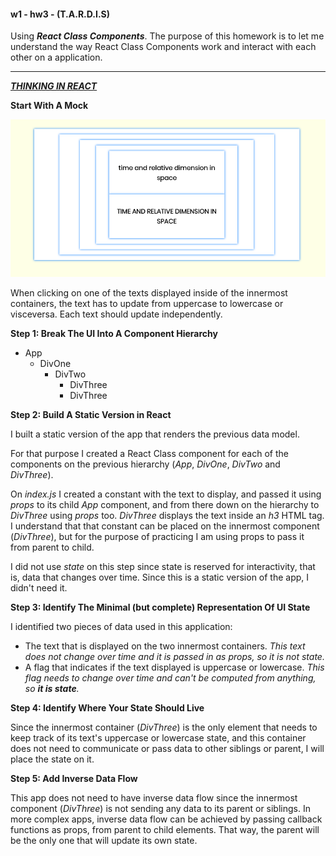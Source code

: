 #### w1 - hw3 - (T.A.R.D.I.S) ####
Using ***React Class Components***. 
The purpose of this homework is to let me understand the way React Class Components work and 
interact with each other on a application.

----
***[THINKING IN REACT](https://reactjs.org/docs/thinking-in-react.html)***

**Start With A Mock**

![W1-HW3 Final product](./w1-hw3-screenshot.png "W1-HW3 Final product")

When clicking on one of the texts displayed inside of the innermost containers, the text has to update from uppercase to lowercase or visceversa. Each text should update independently.

**Step 1: Break The UI Into A Component Hierarchy**
- App
  - DivOne
    - DivTwo
      - DivThree
      - DivThree

**Step 2: Build A Static Version in React**

I built a static version of the app that renders the previous data model.

For that purpose I created a React Class component for each of the components on the previous hierarchy (*App*, *DivOne*, *DivTwo* and *DivThree*).

On *index.js* I created a constant with the text to display, and passed it using *props* to its child *App* component, and from there down on the hierarchy to *DivThree* using *props* too. *DivThree* displays the text inside an *h3* HTML tag. I understand that that constant can be placed on the innermost component (*DivThree*),
but for the purpose of practicing I am using props to pass it from parent to child.

I did not use *state* on this step since state is reserved for interactivity, that is, data that changes over time. Since this is a static version of the app, I didn't need it.

**Step 3: Identify The Minimal (but complete) Representation Of UI State**

I identified two pieces of data used in this application:
- The text that is displayed on the two innermost containers. *This text does not change over time and it is passed in as props, so it is not state.*
- A flag that indicates if the text displayed is uppercase or lowercase. *This flag needs to change over time and can't be computed from anything, so **it is state**.*

**Step 4: Identify Where Your State Should Live**

Since the innermost container (*DivThree*) is the only element that needs to keep track of its text's uppercase 
or lowercase state, and this container does not need to communicate or pass data to other siblings or parent, 
I will place the state on it.

**Step 5: Add Inverse Data Flow**

This app does not need to have inverse data flow since the innermost component (*DivThree*) is not sending
any data to its parent or siblings. In more complex apps, inverse data flow can be achieved by passing callback functions as props, from parent to child elements. That way, the parent will be the only one that will update its own state. 






